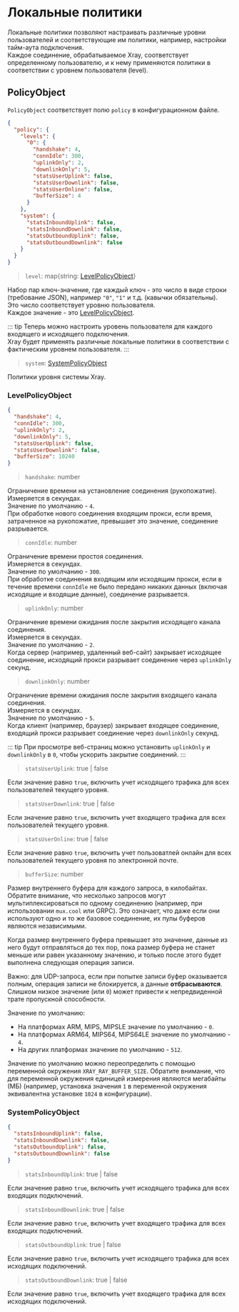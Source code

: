 # Локальные политики

Локальные политики позволяют настраивать различные уровни пользователей и
соответствующие им политики, например, настройки тайм-аута подключения.\
Каждое соединение, обрабатываемое Xray, соответствует определенному
пользователю, и к нему применяются политики в соответствии с уровнем
пользователя (level).

## PolicyObject

`PolicyObject` соответствует полю `policy` в конфигурационном файле.

```json
{
  "policy": {
    "levels": {
      "0": {
        "handshake": 4,
        "connIdle": 300,
        "uplinkOnly": 2,
        "downlinkOnly": 5,
        "statsUserUplink": false,
        "statsUserDownlink": false,
        "statsUserOnline": false,
        "bufferSize": 4
      }
    },
    "system": {
      "statsInboundUplink": false,
      "statsInboundDownlink": false,
      "statsOutboundUplink": false,
      "statsOutboundDownlink": false
    }
  }
}
```

> `level`: map{string: [LevelPolicyObject](#levelpolicyobject)}

Набор пар ключ-значение, где каждый ключ - это число в виде строки (требование
JSON), например `"0"`, `"1"` и т.д. (кавычки обязательны).\
Это число соответствует уровню пользователя.\
Каждое значение - это [LevelPolicyObject](#levelpolicyobject).

::: tip Теперь можно настроить уровень пользователя для каждого входящего и
исходящего подключения.\
Xray будет применять различные локальные политики в соответствии с фактическим
уровнем пользователя. :::

> `system`: [SystemPolicyObject](#systempolicyobject)

Политики уровня системы Xray.

### LevelPolicyObject

```json
{
  "handshake": 4,
  "connIdle": 300,
  "uplinkOnly": 2,
  "downlinkOnly": 5,
  "statsUserUplink": false,
  "statsUserDownlink": false,
  "bufferSize": 10240
}
```

> `handshake`: number

Ограничение времени на установление соединения (рукопожатие).\
Измеряется в секундах.\
Значение по умолчанию - `4`.\
При обработке нового соединения входящим прокси, если время, затраченное на
рукопожатие, превышает это значение, соединение разрывается.

> `connIdle`: number

Ограничение времени простоя соединения.\
Измеряется в секундах.\
Значение по умолчанию - `300`.\
При обработке соединения входящим или исходящим прокси, если в течение времени
`connIdle` не было передано никаких данных (включая исходящие и входящие
данные), соединение разрывается.

> `uplinkOnly`: number

Ограничение времени ожидания после закрытия исходящего канала соединения.\
Измеряется в секундах.\
Значение по умолчанию - `2`.\
Когда сервер (например, удаленный веб-сайт) закрывает исходящее соединение,
исходящий прокси разрывает соединение через `uplinkOnly` секунд.

> `downlinkOnly`: number

Ограничение времени ожидания после закрытия входящего канала соединения.\
Измеряется в секундах.\
Значение по умолчанию - `5`.\
Когда клиент (например, браузер) закрывает входящее соединение, входящий прокси
разрывает соединение через `downlinkOnly` секунд.

::: tip При просмотре веб-страниц можно установить `uplinkOnly` и `downlinkOnly`
в `0`, чтобы ускорить закрытие соединений. :::

> `statsUserUplink`: true | false

Если значение равно `true`, включить учет исходящего трафика для всех
пользователей текущего уровня.

> `statsUserDownlink`: true | false

Если значение равно `true`, включить учет входящего трафика для всех
пользователей текущего уровня.

> `statsUserOnline`: true | false

Если значение равно `true`, включить учет пользоватлей онлайн для всех
пользователей текущего уровня по электронной почте.

> `bufferSize`: number

Размер внутреннего буфера для каждого запроса, в килобайтах. Обратите внимание,
что несколько запросов могут мультиплексироваться по одному соединению
(например, при использовании `mux.cool` или GRPC). Это означает, что даже если
они используют одно и то же базовое соединение, их пулы буферов являются
независимыми.

Когда размер внутреннего буфера превышает это значение, данные из него будут
отправляться до тех пор, пока размер буфера не станет меньше или равен
указанному значению, и только после этого будет выполнена следующая операция
записи.

Важно: для UDP-запроса, если при попытке записи буфер оказывается полным,
операция записи не блокируется, а данные **отбрасываются**. Слишком низкое
значение (или `0`) может привести к непредвиденной трате пропускной способности.

Значение по умолчанию:

- На платформах ARM, MIPS, MIPSLE значение по умолчанию - `0`.
- На платформах ARM64, MIPS64, MIPS64LE значение по умолчанию - `4`.
- На других платформах значение по умолчанию - `512`.

Значение по умолчанию можно переопределить с помощью переменной окружения
`XRAY_RAY_BUFFER_SIZE`. Обратите внимание, что для переменной окружения единицей
измерения являются мегабайты (МБ) (например, установка значения `1` в переменной
окружения эквивалентна установке `1024` в конфигурации).

### SystemPolicyObject

```json
{
  "statsInboundUplink": false,
  "statsInboundDownlink": false,
  "statsOutboundUplink": false,
  "statsOutboundDownlink": false
}
```

> `statsInboundUplink`: true | false

Если значение равно `true`, включить учет исходящего трафика для всех входящих
подключений.

> `statsInboundDownlink`: true | false

Если значение равно `true`, включить учет входящего трафика для всех входящих
подключений.

> `statsOutboundUplink`: true | false

Если значение равно `true`, включить учет исходящего трафика для всех исходящих
подключений.

> `statsOutboundDownlink`: true | false

Если значение равно `true`, включить учет входящего трафика для всех исходящих
подключений.
